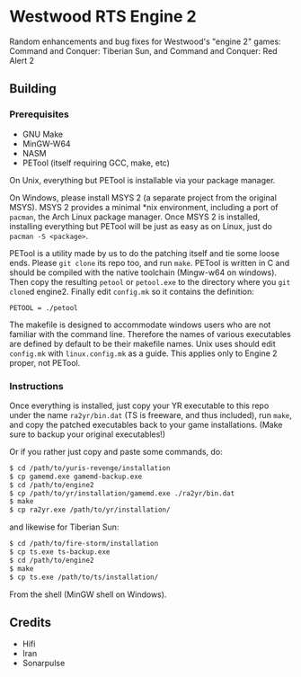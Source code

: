 Westwood RTS Engine 2
================================================================================
Random enhancements and bug fixes for Westwood's "engine 2" games: Command and
Conquer: Tiberian Sun, and Command and Conquer: Red Alert 2

Building
--------------------------------------------------------------------------------

### Prerequisites

 - GNU Make
 - MinGW-W64
 - NASM
 - PETool (itself requiring GCC, make, etc)

On Unix, everything but PETool is installable via your package manager.

On Windows, please install MSYS 2 (a separate project from the original MSYS).
MSYS 2 provides a minimal *nix environment, including a port of `pacman`, the
Arch Linux package manager. Once MSYS 2 is installed, installing everything but
PETool will be just as easy as on Linux, just do `pacman -S <package>`.

PETool is a utility made by us to do the patching itself and tie some loose
ends. Please `git clone` its repo too, and run `make`. PETool is written in C
and should be compiled with the native toolchain (Mingw-w64 on windows). Then
copy the resulting `petool` or `petool.exe` to the directory where you `git
clone`d engine2. Finally edit `config.mk` so it contains the definition:

```make
PETOOL = ./petool
```

The makefile is designed to accommodate windows users who are not familiar with
the command line. Therefore the names of various executables are defined by
default to be their makefile names. Unix uses should edit `config.mk` with
`linux.config.mk` as a guide. This applies only to Engine 2 proper, not PETool.

### Instructions

Once everything is installed, just copy your YR executable to this repo under
the name `ra2yr/bin.dat` (TS is freeware, and thus included), run `make`, and
copy the patched executables back to your game installations. (Make sure to
backup your original executables!)

Or if you rather just copy and paste some commands, do:

```sh
$ cd /path/to/yuris-revenge/installation
$ cp gamemd.exe gamemd-backup.exe
$ cd /path/to/engine2
$ cp /path/to/yr/installation/gamemd.exe ./ra2yr/bin.dat
$ make
$ cp ra2yr.exe /path/to/yr/installation/
```
and likewise for Tiberian Sun:

```sh
$ cd /path/to/fire-storm/installation
$ cp ts.exe ts-backup.exe
$ cd /path/to/engine2
$ make
$ cp ts.exe /path/to/ts/installation/
```

From the shell (MinGW shell on Windows).

Credits
--------------------------------------------------------------------------------

 - Hifi
 - Iran
 - Sonarpulse
